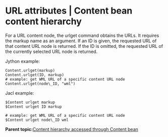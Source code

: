 # URL attributes \| Content bean content hierarchy

For a URL content node, the urlget command obtains the URLs. It requires the markup name as an argument. If an ID is given, the requested URL of that content URL node is returned. If the ID is omitted, the requested URL of the currently selected URL node is returned.

Jython example:

```
Content.urlget(markup)
Content.urlget(ID, markup)
# example: get WML URL of a specific content URL node
Content.urlget(node\_ID, "wml")
```

Jacl example:

```
$Content urlget markup
$Content urlget ID markup

# example: get WML URL of a specific content URL node
$Content urlget node\_ID wml
```

**Parent topic:**[Content hierarchy accessed through Content bean](../admin-system/contnt_hierarchy.md)

